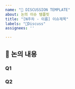 ```yaml
---
name: "📖 DISCUSSION TEMPLATE"
about: 논의 이슈 템플릿
title: "[N주차 - 이름] 이슈제목"
labels: "📖Discuss"
assignees: ''

---
```


## 📖 논의 내용

### Q1

### Q2
